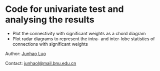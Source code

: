 # Code for univariate test and analysing the results

- Plot the connectivity with significant weights as a chord diagram
- Plot radar diagrams to represent the intra- and inter-lobe statistics of connections with significant weights

Author: [Junhao Luo](https://github.com/junhaols)

Contact: <junhaol@mail.bnu.edu.cn>
